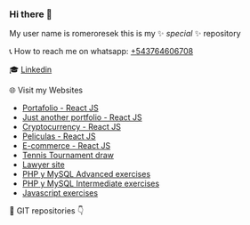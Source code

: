### Hi there 👋


My user name is romeroresek this is my ✨ _special_ ✨ repository<br>

📞 How to reach me on whatsapp: [+543764606708](https://wa.me/543764606708)<br>

🎓 [Linkedin](https://www.linkedin.com/in/romeroresek/)

🌐 Visit my Websites <br>
- [Portafolio - React JS](http://portafolio.portafolio.ar)
- [Just another portfolio - React JS](http://portfolio-cara.portafolio.ar)
- [Cryptocurrency - React JS](http://criptos.portafolio.ar)
- [Peliculas - React JS](http://peliculas.portafolio.ar)
- [E-commerce - React JS](http://minegocio.portafolio.ar)
- [Tennis Tournament draw](http://torneito.com.ar)<br>
- [Lawyer site](http://yawny.com.ar/)<br>
- [PHP y MySQL Advanced exercises](https://portafolio.ar/php_avanzado_utn/)<br>
- [PHP y MySQL Intermediate exercises](https://portafolio.ar/php_intermedio_utn/noticias.php)<br>
- [Javascript exercises](https://portafolio.ar/javascript_utn/)<br>

💼 GIT repositories 👇
